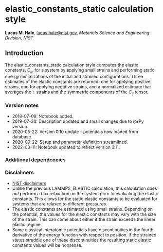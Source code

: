 # elastic_constants_static calculation style

**Lucas M. Hale**, [lucas.hale@nist.gov](mailto:lucas.hale@nist.gov?Subject=ipr-demo), *Materials Science and Engineering Division, NIST*.

## Introduction

The elastic_constants_static calculation style computes the elastic constants, $C_{ij}$, for a system by applying small strains and performing static energy minimizations of the initial and strained configurations.  Three estimates of the elastic constants are returned: one for applying positive strains, one for applying negative strains, and a normalized estimate that averages the &pm; strains and the symmetric components of the $C_{ij}$ tensor.

### Version notes

- 2018-07-09: Notebook added.
- 2019-07-30: Description updated and small changes due to iprPy version.
- 2020-05-22: Version 0.10 update - potentials now loaded from database.
- 2020-09-22: Setup and parameter definition streamlined.
- 2022-03-11: Notebook updated to reflect version 0.11.

### Additional dependencies

### Disclaimers

- [NIST disclaimers](http://www.nist.gov/public_affairs/disclaimer.cfm)
- Unlike the previous LAMMPS_ELASTIC calculation, this calculation does *not* perform a box relaxation on the system prior to evaluating the elastic constants.  This allows for the static elastic constants to be evaluated for systems that are relaxed to different pressures.
- The elastic constants are estimated using small strains.  Depending on the potential, the values for the elastic constants may vary with the size of the strain.  This can come about either if the strain exceeds the linear elastic regime.
- Some classical interatomic potentials have discontinuities in the fourth derivative of the energy function with respect to position.  If the strained states straddle one of these discontinuities the resulting static elastic constants values will be nonsense.
